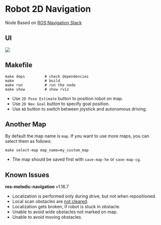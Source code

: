 # Robot 2D Navigation

Node Based on [ROS Navigation Stack](http://wiki.ros.org/navigation)

## UI
![](docs/navigation.gif)

## Makefile
```
make deps         # check dependencies
make              # build
make run          # run the node
make show         # show rviz
```

* Use `2D Pose Estimate` button to position robot on map.
* Use `2D Nav Goal` button to specify goal position.
* Use `AD` button to switch between joystick and autonomous driving.

## Another Map
By default the map name is `map`. If you want to use more maps, you can select them as follows:
```
make select-map map_name=my_custom_map
```

* The map should be saved first with `save-map-he` or `save-map-cg`.

## Known Issues

**ros-melodic-navigation** v1.16.7

* Localization is performed only during drive, but not when repositioned.
* Local scan obstacles are [not cleared](https://answers.ros.org/question/257286/obstacles-are-not-cleared-completely-in-costmap/).
* Localization gets broken, if robot is stuck in obstacle.
* Unable to avoid wide obstacles not marked on map.
* Unable to avoid moving obstacles.
